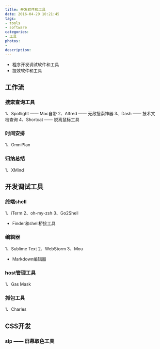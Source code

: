 ```yaml
---
title: 开发软件和工具
date: 2016-04-20 10:21:45
tags:
- tools
- software
categories:
- 工具
photos:
- 
description: 
---
```


* 程序开发调试软件和工具
* 提效软件和工具

<!--more-->

## 工作流
### 搜索查询工具
1、Spotlight —— Mac自带
2、Alfred —— 无敌搜索神器
3、Dash —— 技术文档查询
4、Shortcat —— 脱离鼠标工具

### 时间安排
1、OmniPlan

### 归纳总结
1、XMind

## 开发调试工具
### 终端shell
1、iTerm
2、oh-my-zsh
3、Go2Shell
* Finder和shell桥接工具

### 编辑器
1、Sublime Text
2、WebStorm
3、Mou
* Markdown编辑器

### host管理工具
1、Gas Mask

### 抓包工具
1、Charles


## CSS开发
### sip —— 屏幕取色工具